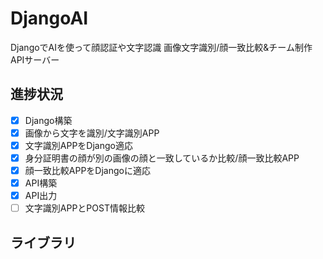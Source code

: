 # DjangoAI
DjangoでAIを使って顔認証や文字認識
画像文字識別/顔一致比較&チーム制作APIサーバー

## 進捗状況

- [x] Django構築
- [x] 画像から文字を識別/文字識別APP
- [x] 文字識別APPをDjango適応
- [x] 身分証明書の顔が別の画像の顔と一致しているか比較/顔一致比較APP
- [x] 顔一致比較APPをDjangoに適応
- [x] API構築
- [x] API出力
- [ ] 文字識別APPとPOST情報比較

## ライブラリ


